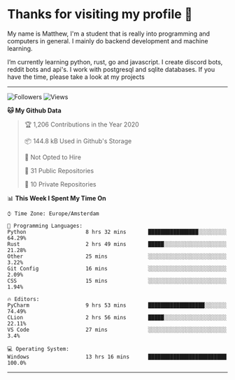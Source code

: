 # Thanks for visiting my profile 👋
My name is Matthew, I'm a student that is really into programming and computers in general. I mainly do backend development and machine learning.

I’m currently learning python, rust, go and javascript. I create discord bots, reddit bots and api's. I work with postgresql and sqlite databases. If you have the time, please take a look at my projects

---
![Followers](https://img.shields.io/github/followers/DankDumpster?style=social)
![Views](https://komarev.com/ghpvc/?username=DankDumpster&style=flat-square&color=green)
<!--START_SECTION:waka-->
**🐱 My Github Data** 

> 🏆 1,206 Contributions in the Year 2020
 > 
> 📦 144.8 kB Used in Github's Storage 
 > 
> 🚫 Not Opted to Hire
 > 
> 📜 31 Public Repositories
 > 
> 🔑 10 Private Repositories 

📊 **This Week I Spent My Time On** 

```text
⌚︎ Time Zone: Europe/Amsterdam

💬 Programming Languages: 
Python                   8 hrs 32 mins       ████████████████░░░░░░░░░   64.29% 
Rust                     2 hrs 49 mins       █████░░░░░░░░░░░░░░░░░░░░   21.28% 
Other                    25 mins             ░░░░░░░░░░░░░░░░░░░░░░░░░   3.22% 
Git Config               16 mins             ░░░░░░░░░░░░░░░░░░░░░░░░░   2.09% 
CSS                      15 mins             ░░░░░░░░░░░░░░░░░░░░░░░░░   1.94%

🔥 Editors: 
PyCharm                  9 hrs 53 mins       ██████████████████░░░░░░░   74.49% 
CLion                    2 hrs 56 mins       █████░░░░░░░░░░░░░░░░░░░░   22.11% 
VS Code                  27 mins             ░░░░░░░░░░░░░░░░░░░░░░░░░   3.4%

💻 Operating System: 
Windows                  13 hrs 16 mins      █████████████████████████   100.0%

```


<!--END_SECTION:waka-->
-------
